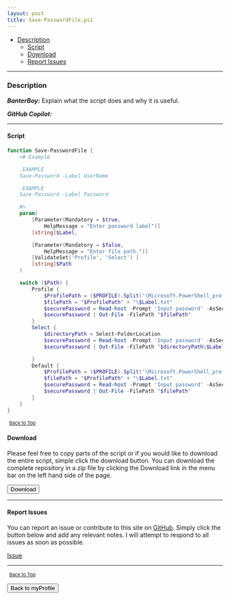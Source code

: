 ```yaml
---
layout: post
title: Save-PasswordFile.ps1
---
```


- [Description](#description)
  - [Script](#script)
  - [Download](#download)
  - [Report Issues](#report-issues)

---

### Description

**_BanterBoy:_** Explain what the script does and why it is useful.

**_GitHub Copilot:_**

---

#### Script

```powershell
function Save-PasswordFile {
	<# Example

	.EXAMPLE
	Save-Password -Label UserName

	.EXAMPLE
	Save-Password -Label Password

	#>
	param(
		[Parameter(Mandatory = $true,
			HelpMessage = "Enter password label")]
		[string]$Label,

		[Parameter(Mandatory = $false,
			HelpMessage = "Enter file path.")]
		[ValidateSet('Profile', 'Select') ]
		[string]$Path
	)

	switch ($Path) {
		Profile {
			$ProfilePath = ($PROFILE).Split('\Microsoft.PowerShell_profile.ps1')[0]
			$filePath = "$ProfilePath" + "\$Label.txt"
			$securePassword = Read-host -Prompt 'Input password' -AsSecureString | ConvertFrom-SecureString
			$securePassword | Out-File -FilePath "$filePath"
		}
		Select {
			$directoryPath = Select-FolderLocation
			$securePassword = Read-host -Prompt 'Input password' -AsSecureString | ConvertFrom-SecureString
			$securePassword | Out-File -FilePath "$directoryPath\$Label.txt"

		}
		Default {
			$ProfilePath = ($PROFILE).Split('\Microsoft.PowerShell_profile.ps1')[0]
			$filePath = "$ProfilePath" + "\$Label.txt"
			$securePassword = Read-host -Prompt 'Input password' -AsSecureString | ConvertFrom-SecureString
			$securePassword | Out-File -FilePath "$filePath"
		}
	}
}
```

<span style="font-size:11px;"><a href="#"><i class="fas fa-caret-up" aria-hidden="true" style="color: white; margin-right:5px;"></i>Back to Top</a></span>

#### Download

Please feel free to copy parts of the script or if you would like to download the entire script, simple click the download button. You can download the complete repository in a zip file by clicking the Download link in the menu bar on the left hand side of the page.

<button class="btn" type="submit" onclick="window.open('/PowerShell/functions/myProfile/Save-PasswordFile.ps1')">
    <i class="fa fa-cloud-download-alt">
    </i>
        Download
</button>

---

#### Report Issues

You can report an issue or contribute to this site on <a href="https://github.com/BanterBoy/scripts-blog/issues">GitHub</a>. Simply click the button below and add any relevant notes. I will attempt to respond to all issues as soon as possible.

<!-- Place this tag where you want the button to render. -->

<a class="github-button" href="https://github.com/BanterBoy/scripts-blog/issues/new?title=Save-PasswordFile.ps1&body=There is a problem with this function. Please find details below." data-show-count="true" aria-label="Issue BanterBoy/scripts-blog on GitHub">Issue</a>

---

<span style="font-size:11px;"><a href="#"><i class="fas fa-caret-up" aria-hidden="true" style="color: white; margin-right:5px;"></i>Back to Top</a></span>

<a href="/menu/_pages/myProfile.html">
    <button class="btn">
        <i class='fas fa-reply'>
        </i>
            Back to myProfile
    </button>
</a>

[1]: http://ecotrust-canada.github.io/markdown-toc
[2]: https://github.com/googlearchive/code-prettify
